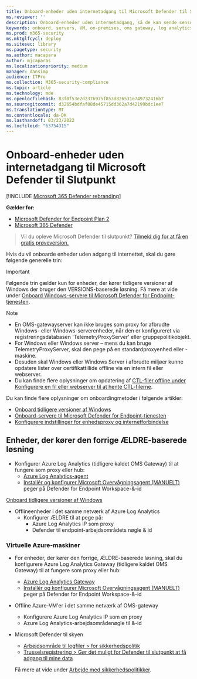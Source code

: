 ```yaml
---
title: Onboard-enheder uden internetadgang til Microsoft Defender til Slutpunkt
ms.reviewer: ''
description: Onboard-enheder uden internetadgang, så de kan sende sensordata til Microsoft Defender til slutpunkts sensoren
keywords: onboard, servers, VM, on-premises, oms gateway, log analytics, azure log analytics,  gateway
ms.prod: m365-security
ms.mktglfcycl: deploy
ms.sitesec: library
ms.pagetype: security
ms.author: macapara
author: mjcaparas
ms.localizationpriority: medium
manager: dansimp
audience: ITPro
ms.collection: M365-security-compliance
ms.topic: article
ms.technology: mde
ms.openlocfilehash: 83f0f53e2d2376975f853d826531e749732416b7
ms.sourcegitcommit: d32654bdfaf08de45715dd362a7d42199bdc1ee7
ms.translationtype: MT
ms.contentlocale: da-DK
ms.lasthandoff: 03/23/2022
ms.locfileid: "63754315"
---
```

# <a name="onboard-devices-without-internet-access-to-microsoft-defender-for-endpoint"></a>Onboard-enheder uden internetadgang til Microsoft Defender til Slutpunkt

[!INCLUDE [Microsoft 365 Defender rebranding](../../includes/microsoft-defender.md)]


**Gælder for:**
- [Microsoft Defender for Endpoint Plan 2](https://go.microsoft.com/fwlink/p/?linkid=2154037)
- [Microsoft 365 Defender](https://go.microsoft.com/fwlink/?linkid=2118804)

> Vil du opleve Microsoft Defender til slutpunkt? [Tilmeld dig for at få en gratis prøveversion.](https://signup.microsoft.com/create-account/signup?products=7f379fee-c4f9-4278-b0a1-e4c8c2fcdf7e&ru=https://aka.ms/MDEp2OpenTrial?ocid=docs-wdatp-exposedapis-abovefoldlink)


Hvis du vil onboarde enheder uden adgang til internettet, skal du gøre følgende generelle trin:

> [!IMPORTANT] 
> Følgende trin gælder kun for enheder, der kører tidligere versioner af Windows der bruger den  VERSIONS-baserede løsning. Få mere at vide under [Onboard Windows-servere til Microsoft Defender for Endpoint-tjenesten](/microsoft-365/security/defender-endpoint/configure-server-endpoints).

> [!NOTE]
> - En OMS-gatewayserver kan ikke bruges som proxy for afbrudte Windows- eller Windows-serverenheder, når den er konfigureret via registreringsdatabasen 'TelemetryProxyServer' eller gruppepolitikobjekt.
> - For Windows eller Windows server – mens du kan bruge TelemetryProxyServer, skal den pege på en standardproxyenhed eller -maskine.
> - Desuden skal Windows eller Windows Server i afbrudte miljøer kunne opdatere lister over certifikattillide offline via en intern fil eller webserver.
> - Du kan finde flere oplysninger om opdatering af [CTL-filer offline under Konfigurere en fil eller webserver til at hente CTL-filerne](/previous-versions/windows/it-pro/windows-server-2012-r2-and-2012/dn265983(v=ws.11)#configure-a-file-or-web-server-to-download-the-ctl-files).

Du kan finde flere oplysninger om onboardingmetoder i følgende artikler:
- [Onboard tidligere versioner af Windows](/microsoft-365/security/defender-endpoint/onboard-downlevel)
- [Onboard-servere til Microsoft Defender for Endpoint-tjenesten](/microsoft-365/security/defender-endpoint/configure-server-endpoints#windows-server-2008-r2-sp1--windows-server-2012-r2-and-windows-server-2016)
- [Konfigurere indstillinger for enhedsproxy og internetforbindelse](/microsoft-365/security/defender-endpoint/configure-proxy-internet#configure-the-proxy-server-manually-using-a-registry-based-static-proxy)

## <a name="devices-running-the-previous-mma-based-solution"></a>Enheder, der kører den forrige  ÆLDRE-baserede løsning

- Konfigurer Azure Log Analytics (tidligere kaldet OMS Gateway) til at fungere som proxy eller hub:
  - [Azure Log Analytics-agent](/azure/azure-monitor/platform/gateway#download-the-log-analytics-gateway)
  - [Installér og konfigurer Microsoft Overvågningsagent (MANUELT)](onboard-downlevel.md#install-and-configure-microsoft-monitoring-agent-mma) peger på Defender for Endpoint Workspace-&-id

[Onboard tidligere versioner af Windows](onboard-downlevel.md)

- Offlineenheder i det samme netværk af Azure Log Analytics
  - Konfigurer  ÆLDRE til at pege på:
    - Azure Log Analytics IP som proxy
    - Defender til endpoint-arbejdsområdets nøgle & id

### <a name="azure-virtual-machines"></a>Virtuelle Azure-maskiner

- For enheder, der kører den forrige,  ÆLDRE-baserede løsning, skal du konfigurere Azure Log Analytics Gateway (tidligere kaldet OMS Gateway) til at fungere som proxy eller hub:
    - [Azure Log Analytics Gateway](/azure/azure-monitor/platform/gateway#download-the-log-analytics-gateway)
    - [Installér og konfigurer Microsoft Overvågningsagent (MANUELT)](onboard-downlevel.md#install-and-configure-microsoft-monitoring-agent-mma) peger på Defender for Endpoint Workspace-&-id
- Offline Azure-VM'er i det samme netværk af OMS-gateway
    - Konfigurere Azure Log Analytics IP som en proxy
    - Azure Log Analytics-arbejdsområdenøgle til &-id
- Microsoft Defender til skyen
    - [Arbejdsområde til logfiler \> for sikkerhedspolitik](/azure/security-center/security-center-wdatp#enable-windows-defender-atp-integration)
    - [Trusselsregistrering \> Gør det muligt for Defender til slutpunkt at få adgang til mine data](/azure/security-center/security-center-wdatp#enable-windows-defender-atp-integration)

    Få mere at vide under [Arbejde med sikkerhedspolitikker](/azure/security-center/tutorial-security-policy).
